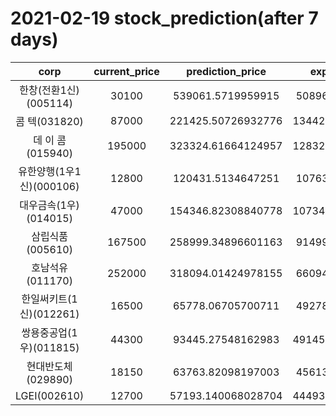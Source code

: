 # 2021-02-19 stock_prediction(after 7 days)

|   corp   |   current_price   |   prediction_price   |   expected_profit   |
|:--------:|:-----------------:|:--------------------:|:-------------------:|
|한창(전환1신)(005114)|30100|539061.5719959915|508961.5719959915|
|콤    텍(031820)|87000|221425.50726932776|134425.50726932776|
|데 이 콤(015940)|195000|323324.61664124957|128324.61664124957|
|유한양행(1우1신)(000106)|12800|120431.5134647251|107631.5134647251|
|대우금속(1우)(014015)|47000|154346.82308840778|107346.82308840778|
|삼립식품(005610)|167500|258999.34896601163|91499.34896601163|
|호남석유(011170)|252000|318094.01424978155|66094.01424978155|
|한일써키트(1신)(012261)|16500|65778.06705700711|49278.06705700711|
|쌍용중공업(1우)(011815)|44300|93445.27548162983|49145.275481629826|
|현대반도체(029890)|18150|63763.82098197003|45613.82098197003|
|LGEI(002610)|12700|57193.140068028704|44493.140068028704|
